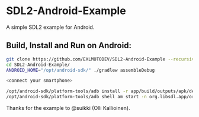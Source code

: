 SDL2-Android-Example
====================

A simple SDL2 example for Android.

## Build, Install and Run on Android:

```bash
git clone https://github.com/EXLMOTODEV/SDL2-Android-Example --recursive --shallow-submodules
cd SDL2-Android-Example/
ANDROID_HOME="/opt/android-sdk/" ./gradlew assembleDebug

<connect your smartphone>

/opt/android-sdk/platform-tools/adb install -r app/build/outputs/apk/debug/app-debug.apk
/opt/android-sdk/platform-tools/adb shell am start -n org.libsdl.app/org.libsdl.app.SDLActivity
```

Thanks for the example to @suikki (Olli Kallioinen).
